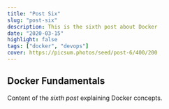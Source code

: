 ```yaml
---
title: "Post Six"
slug: "post-six"
description: This is the sixth post about Docker
date: "2020-03-15"
highlight: false
tags: ["docker", "devops"]
cover: https://picsum.photos/seed/post-6/400/200
---
```


## Docker Fundamentals

Content of the _sixth post_ explaining Docker concepts.

<!-- Generated by Copilot -->
